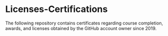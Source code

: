 # Licenses-Certifications
The following repository contains certificates regarding course completion, awards, and licenses obtained by the GitHub account owner since 2019.
